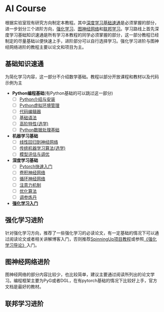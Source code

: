 

# AI Course
根据实验室现有研究方向制定本教程。其中[深度学习基础速通](https://github.com/UNIC-Lab/AI_Course/tree/main/%E5%9F%BA%E7%A1%80%E7%9F%A5%E8%AF%86%E9%80%9F%E9%80%9A)是必须掌握的部分，进一步划分三个进阶方向，[强化学习](https://github.com/UNIC-Lab/AI_Course/tree/main/%E5%9F%BA%E7%A1%80%E7%9F%A5%E8%AF%86%E9%80%9F%E9%80%9A)、[图神经网络](https://github.com/UNIC-Lab/AI_Course/tree/main/%E5%9F%BA%E7%A1%80%E7%9F%A5%E8%AF%86%E9%80%9F%E9%80%9A)和[联邦学习](https://github.com/UNIC-Lab/AI_Course/tree/main/%E5%9F%BA%E7%A1%80%E7%9F%A5%E8%AF%86%E9%80%9F%E9%80%9A)。学习路线上首先深度学习基础知识速通是所有学习本教程的同学必须掌握的部分，这一部分教程已经制定的尽量基础以便快速上手，进阶部分可以自行选择学习。强化学习进阶与图神经网络进阶的教程主要以论文和项目为主。

## 基础知识速通
为简化学习内容，这一部分不介绍数学基础。教程以部分开放课程和教材以及代码示例为主
- **Python编程基础**(有Python基础的可以跳过这一部分)
  - [ ] [Python介绍与安装](https://github.com/UNIC-Lab/AI_Course/tree/main/%E5%9F%BA%E7%A1%80%E7%9F%A5%E8%AF%86%E9%80%9F%E9%80%9A/Python%E6%95%99%E7%A8%8B#python%E4%BB%8B%E7%BB%8D%E4%B8%8E%E5%AE%89%E8%A3%85)
  - [ ] [Python虚拟环境管理](https://github.com/UNIC-Lab/AI_Course/tree/main/%E5%9F%BA%E7%A1%80%E7%9F%A5%E8%AF%86%E9%80%9F%E9%80%9A/Python%E6%95%99%E7%A8%8B#python%E8%99%9A%E6%8B%9F%E7%8E%AF%E5%A2%83%E7%AE%A1%E7%90%86)
  - [ ] [代码编辑器](https://github.com/UNIC-Lab/AI_Course/tree/main/%E5%9F%BA%E7%A1%80%E7%9F%A5%E8%AF%86%E9%80%9F%E9%80%9A/Python%E6%95%99%E7%A8%8B#%E4%BB%A3%E7%A0%81%E7%BC%96%E8%BE%91%E5%99%A8)
  - [ ] [基础语法](https://github.com/UNIC-Lab/AI_Course/tree/main/%E5%9F%BA%E7%A1%80%E7%9F%A5%E8%AF%86%E9%80%9F%E9%80%9A/Python%E6%95%99%E7%A8%8B#%E7%AC%AC%E4%B8%80%E9%98%B6%E6%AE%B5%E5%9F%BA%E7%A1%80%E8%AF%AD%E6%B3%95)
  - [ ] [高阶特性(选学)](https://github.com/UNIC-Lab/AI_Course/tree/main/%E5%9F%BA%E7%A1%80%E7%9F%A5%E8%AF%86%E9%80%9F%E9%80%9A/Python%E6%95%99%E7%A8%8B#%E7%AC%AC%E4%BA%8C%E9%98%B6%E6%AE%B5%E9%AB%98%E9%98%B6%E7%89%B9%E6%80%A7)
  - [ ] [Python数据处理基础](https://github.com/UNIC-Lab/AI_Course/tree/main/%E5%9F%BA%E7%A1%80%E7%9F%A5%E8%AF%86%E9%80%9F%E9%80%9A/Python%E6%95%99%E7%A8%8B#%E7%AC%AC%E4%B8%89%E9%98%B6%E6%AE%B5%E6%95%B0%E6%8D%AE%E5%A4%84%E7%90%86)
- **机器学习基础**
  - [ ] [线性回归到神经网络](https://github.com/UNIC-Lab/AI_Course/blob/main/%E5%9F%BA%E7%A1%80%E7%9F%A5%E8%AF%86%E9%80%9F%E9%80%9A/Machine%20Learning%E6%95%99%E7%A8%8B/README.md#%E7%BA%BF%E6%80%A7%E5%9B%9E%E5%BD%92%E5%88%B0%E7%A5%9E%E7%BB%8F%E7%BD%91%E7%BB%9C)
  - [ ] [传统机器学习算法(选学)](https://github.com/UNIC-Lab/AI_Course/blob/main/%E5%9F%BA%E7%A1%80%E7%9F%A5%E8%AF%86%E9%80%9F%E9%80%9A/Machine%20Learning%E6%95%99%E7%A8%8B/README.md#%E4%BC%A0%E7%BB%9F%E6%9C%BA%E5%99%A8%E5%AD%A6%E4%B9%A0%E7%AE%97%E6%B3%95)
  - [ ] [模型评估与调优](https://github.com/UNIC-Lab/AI_Course/blob/main/%E5%9F%BA%E7%A1%80%E7%9F%A5%E8%AF%86%E9%80%9F%E9%80%9A/Machine%20Learning%E6%95%99%E7%A8%8B/README.md#%E6%A8%A1%E5%9E%8B%E8%AF%84%E4%BC%B0%E4%B8%8E%E8%B0%83%E4%BC%98)
- **深度学习基础**
  - [ ] [Pytorch快速入门](https://github.com/UNIC-Lab/AI_Course/tree/main/%E5%9F%BA%E7%A1%80%E7%9F%A5%E8%AF%86%E9%80%9F%E9%80%9A/Deep%20Learning%E6%95%99%E7%A8%8B#pytorch%E5%BF%AB%E9%80%9F%E5%85%A5%E9%97%A8)
  - [ ] [卷积神经网络](https://github.com/UNIC-Lab/AI_Course/tree/main/%E5%9F%BA%E7%A1%80%E7%9F%A5%E8%AF%86%E9%80%9F%E9%80%9A/Deep%20Learning%E6%95%99%E7%A8%8B#%E5%8D%B7%E7%A7%AF%E7%A5%9E%E7%BB%8F%E7%BD%91%E7%BB%9C)
  - [ ] [循环神经网络](https://github.com/UNIC-Lab/AI_Course/tree/main/%E5%9F%BA%E7%A1%80%E7%9F%A5%E8%AF%86%E9%80%9F%E9%80%9A/Deep%20Learning%E6%95%99%E7%A8%8B#%E5%BE%AA%E7%8E%AF%E7%A5%9E%E7%BB%8F%E7%BD%91%E7%BB%9C)
  - [ ] [注意力机制](https://github.com/UNIC-Lab/AI_Course/tree/main/%E5%9F%BA%E7%A1%80%E7%9F%A5%E8%AF%86%E9%80%9F%E9%80%9A/Deep%20Learning%E6%95%99%E7%A8%8B#%E6%B3%A8%E6%84%8F%E5%8A%9B%E6%9C%BA%E5%88%B6)
  - [ ] [优化算法](https://github.com/UNIC-Lab/AI_Course/tree/main/%E5%9F%BA%E7%A1%80%E7%9F%A5%E8%AF%86%E9%80%9F%E9%80%9A/Deep%20Learning%E6%95%99%E7%A8%8B#%E4%BC%98%E5%8C%96%E7%AE%97%E6%B3%95)
  - [ ] [调参炼丹](https://github.com/UNIC-Lab/AI_Course/tree/main/%E5%9F%BA%E7%A1%80%E7%9F%A5%E8%AF%86%E9%80%9F%E9%80%9A/Deep%20Learning%E6%95%99%E7%A8%8B#%E8%B0%83%E5%8F%82%E7%82%BC%E4%B8%B9)
- [**强化学习入门**](https://www.bilibili.com/video/BV12o4y197US/?spm_id_from=333.337.search-card.all.click&vd_source=ef6bc9d073dccb208fb608bc99286677)

## 强化学习进阶
针对强化学习方向，推荐了一些强化学习的必读论文，有一定基础的情况下可以通过阅读论文或者相关讲解博客入门，否则推荐[SpinningUp项目教程](https://spinningup.qiwihui.com/zh_CN/latest/)或参照[《强化学习导论》](https://rl.qiwihui.com/zh_CN/latest/)入门。
## 图神经网络进阶
图神经网络的部分内容比较少，也比较简单，建议主要通过阅读所列出的论文学习。编程框架主要为PyG或者DGL，在有pytorch基础的情况下比较好上手，官方文档是最好的教材。
## 联邦学习进阶
